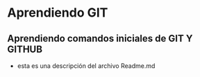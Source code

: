 # Aprendiendo GIT
## Aprendiendo comandos iniciales de GIT Y GITHUB
- esta es una descripción del archivo Readme.md
